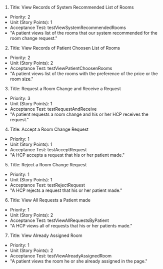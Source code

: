 1. Title: View Records of System Recommended List of Rooms
  - Priority: 2
  - Unit (Story Points): 1
  - Acceptance Test: testViewSystemRecommendedRooms
  - "A patient views list of the rooms that our system recommended for the room change request."

2. Title: View Records of Patient Choosen List of Rooms
  - Priority: 2
  - Unit (Story Points): 2
  - Acceptance Test: testViewPatientChoosenRooms
  - "A patient views list of the rooms with the preference of the price or the room size."

3. Title: Request a Room Change and Receive a Request
  - Priority: 3
  - Unit (Story Points): 1
  - Acceptance Test: testRequestAndReceive
  - "A patient requests a room change and his or her HCP receives the request."

4. Title: Accept a Room Change Request
  - Priority: 1
  - Unit (Story Points): 1
  - Acceptance Test: testAcceptRequest
  - "A HCP accepts a request that his or her patient made."

5. Title: Reject a Room Change Request
  - Priority: 1
  - Unit (Story Points): 1
  - Acceptance Test: testRejectRequest
  - "A HCP rejects a request that his or her patient made."

6. Title: View All Requests a Patient made
  - Priority: 1
  - Unit (Story Points): 2
  - Acceptance Test: testViewAllRequestsByPatient
  - "A HCP views all of requests that his or her patients made."

7. Title: View Already Assigned Room
  - Priority: 1
  - Unit (Story Points): 2
  - Acceptance Test: testViewAlreadyAssignedRoom
  - "A patient views the room he or she already assigned in the page."
